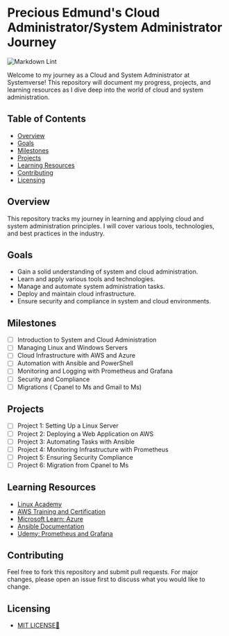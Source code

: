 # Precious Edmund's Cloud Administrator/System Administrator Journey

![Markdown Lint](https://github.com/PreciousEddy/PreciousEdmund-Cloud-SysAdmin-Journey/actions/workflows/markdown-lint.yml/badge.svg)

Welcome to my journey as a Cloud and System Administrator at Systemverse!
This repository will document my progress, projects, and learning resources
as I dive deep into the world of cloud and system administration.

## Table of Contents

- [Overview](#overview)
- [Goals](#goals)
- [Milestones](#milestones)
- [Projects](#projects)
- [Learning Resources](#learning-resources)
- [Contributing](#contributing)
- [Licensing](#licensing)

## Overview

This repository tracks my journey in learning and applying cloud and system
administration principles. I will cover various tools, technologies, and best
practices in the industry.

## Goals

- Gain a solid understanding of system and cloud administration.
- Learn and apply various tools and technologies.
- Manage and automate system administration tasks.
- Deploy and maintain cloud infrastructure.
- Ensure security and compliance in system and cloud environments.

## Milestones

- [ ] Introduction to System and Cloud Administration
- [ ] Managing Linux and Windows Servers
- [ ] Cloud Infrastructure with AWS and Azure
- [ ] Automation with Ansible and PowerShell
- [ ] Monitoring and Logging with Prometheus and Grafana
- [ ] Security and Compliance
- [ ] Migrations ( Cpanel to Ms and Gmail to Ms)

## Projects

- [ ] Project 1: Setting Up a Linux Server
- [ ] Project 2: Deploying a Web Application on AWS
- [ ] Project 3: Automating Tasks with Ansible
- [ ] Project 4: Monitoring Infrastructure with Prometheus
- [ ] Project 5: Ensuring Security Compliance
- [ ] Project 6: Migration from Cpanel to Ms

## Learning Resources

- [Linux Academy](https://linuxacademy.com/)
- [AWS Training and Certification](https://aws.amazon.com/training/)
- [Microsoft Learn: Azure](https://docs.microsoft.com/en-us/learn/azure/)
- [Ansible Documentation](https://docs.ansible.com/)
- [Udemy: Prometheus and Grafana](https://www.udemy.com/course/prometheus-and-grafana/)

## Contributing

Feel free to fork this repository and submit pull requests. For major changes,
please open an issue first to discuss what you would like to change.

## Licensing

- [MIT LICENSE🔑](https://github.com/PreciousEddy/PreciousEdmund-Cloud-SysAdmin-Journey/blob/8f19751c17b0719fa268d9e94cddeddf6d81b5bc/LICENSE)

